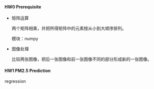 #### HW0 Prerequisite  
- 矩阵运算  

   两个矩阵相乘，并把所得矩阵中的元素按从小到大顺序排列。  
 
   模块：numpy
   
- 图像处理  
  
  比较两张图像，把后一张图像和前一张图像不同的部分形成新的一张图像。
  
#### HW1 PM2.5 Prediction 
regression
